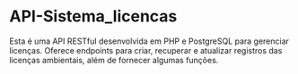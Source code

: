 # API-Sistema_licencas
Esta é uma API RESTful desenvolvida em PHP e PostgreSQL para gerenciar licenças. Oferece endpoints para criar, recuperar e atualizar  registros das licenças ambientais, além de fornecer algumas funções.
